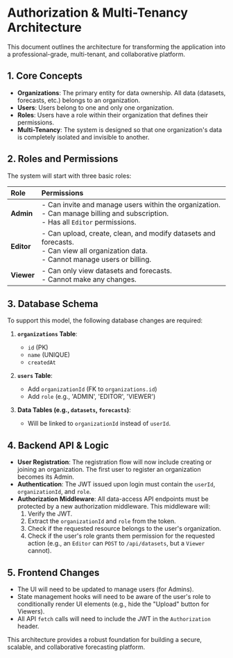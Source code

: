 # Authorization & Multi-Tenancy Architecture

This document outlines the architecture for transforming the application into a professional-grade, multi-tenant, and collaborative platform.

## 1. Core Concepts

-   **Organizations**: The primary entity for data ownership. All data (datasets, forecasts, etc.) belongs to an organization.
-   **Users**: Users belong to one and only one organization.
-   **Roles**: Users have a role within their organization that defines their permissions.
-   **Multi-Tenancy**: The system is designed so that one organization's data is completely isolated and invisible to another.

## 2. Roles and Permissions

The system will start with three basic roles:

| Role      | Permissions                                                                        |
| :-------- | :--------------------------------------------------------------------------------- |
| **Admin** | - Can invite and manage users within the organization.<br>- Can manage billing and subscription.<br>- Has all `Editor` permissions. |
| **Editor**| - Can upload, create, clean, and modify datasets and forecasts.<br>- Can view all organization data.<br>- Cannot manage users or billing. |
| **Viewer**| - Can only view datasets and forecasts.<br>- Cannot make any changes.                |

## 3. Database Schema

To support this model, the following database changes are required:

1.  **`organizations` Table**:
    -   `id` (PK)
    -   `name` (UNIQUE)
    -   `createdAt`

2.  **`users` Table**:
    -   Add `organizationId` (FK to `organizations.id`)
    -   Add `role` (e.g., 'ADMIN', 'EDITOR', 'VIEWER')

3.  **Data Tables (e.g., `datasets`, `forecasts`)**:
    -   Will be linked to `organizationId` instead of `userId`.

## 4. Backend API & Logic

-   **User Registration**: The registration flow will now include creating or joining an organization. The first user to register an organization becomes its Admin.
-   **Authentication**: The JWT issued upon login must contain the `userId`, `organizationId`, and `role`.
-   **Authorization Middleware**: All data-access API endpoints must be protected by a new authorization middleware. This middleware will:
    1.  Verify the JWT.
    2.  Extract the `organizationId` and `role` from the token.
    3.  Check if the requested resource belongs to the user's organization.
    4.  Check if the user's role grants them permission for the requested action (e.g., an `Editor` can `POST` to `/api/datasets`, but a `Viewer` cannot).

## 5. Frontend Changes

-   The UI will need to be updated to manage users (for Admins).
-   State management hooks will need to be aware of the user's role to conditionally render UI elements (e.g., hide the "Upload" button for Viewers).
-   All API `fetch` calls will need to include the JWT in the `Authorization` header.

This architecture provides a robust foundation for building a secure, scalable, and collaborative forecasting platform. 